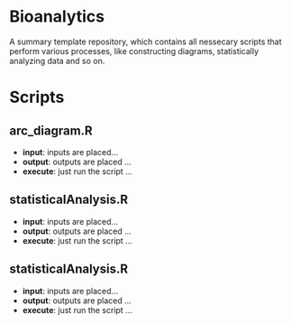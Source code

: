 # Bioanalytics
A summary template repository, which contains all nessecary scripts that perform various processes, like constructing diagrams, statistically analyzing data and so on.

# Scripts

## arc_diagram.R
- **input**: inputs are placed...
- **output**: outputs are placed ...
- **execute**: just run the script ...

## statisticalAnalysis.R
- **input**: inputs are placed...
- **output**: outputs are placed ...
- **execute**: just run the script ...

## statisticalAnalysis.R
- **input**: inputs are placed...
- **output**: outputs are placed ...
- **execute**: just run the script ...
